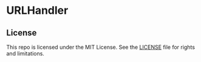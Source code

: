 # URLHandler

## License

This repo is licensed under the MIT License. See the [LICENSE](LICENSE.md) file for rights and limitations.
